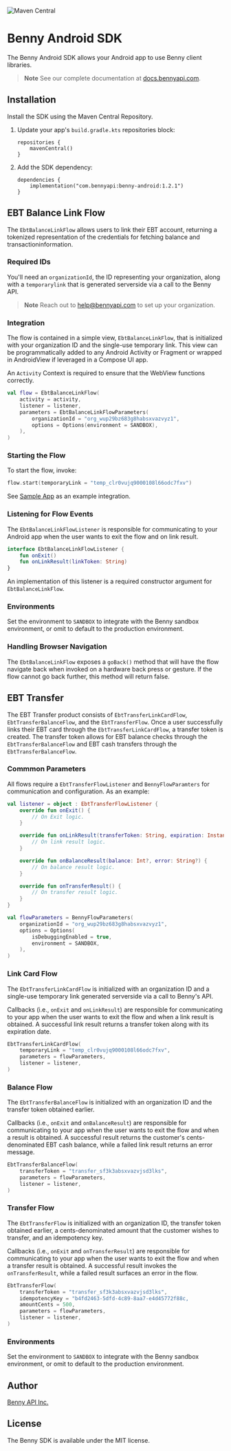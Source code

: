 ![Maven Central](https://img.shields.io/maven-central/v/com.bennyapi/android)

# Benny Android SDK

The Benny Android SDK allows your Android app to use Benny client libraries.

> **Note**
> See our complete documentation at [docs.bennyapi.com](https://docs.bennyapi.com).

## Installation

Install the SDK using the Maven Central Repository.

1. Update your app's `build.gradle.kts` repositories block:

    ```Gradle
    repositories {
        mavenCentral()
    }
    ```
2. Add the SDK dependency:

    ```Gradle
    dependencies {
        implementation("com.bennyapi:benny-android:1.2.1")
    }
    ```
## EBT Balance Link Flow

The `EbtBalanceLinkFlow` allows users to link their EBT account, 
returning a tokenized representation of the credentials for fetching balance and transactioninformation.

### Required IDs

You'll need an `organizationId`, the ID representing your organization, along with
a `temporarylink` that is generated serverside via a call to the Benny API.

> **Note**
> Reach out to [help@bennyapi.com](help@bennyapi.com) to set up your organization.

### Integration

The flow is contained in a simple view, `EbtBalanceLinkFlow`, that
is initialized with your organization ID and the single-use temporary link.
This view can be programmatically added to any Android Activity or Fragment or
wrapped in AndroidView if leveraged in a Compose UI app.

An `Activity` Context is required to ensure that the WebView functions correctly.

```Kotlin
val flow = EbtBalanceLinkFlow(
    activity = activity,
    listener = listener,
    parameters = EbtBalanceLinkFlowParameters(
        organizationId = "org_wup29bz683g8habsxvazvyz1",
        options = Options(environment = SANDBOX),
    ),
)
```

### Starting the Flow

To start the flow, invoke:

```Kotlin
flow.start(temporaryLink = "temp_clr0vujq9000108l66odc7fxv")
```

See [Sample App](sample-app) as an example integration.

### Listening for Flow Events

The `EbtBalanceLinkFlowListener` is responsible for communicating to your Android app when the
user wants to exit the flow and on link result.

```Kotlin
interface EbtBalanceLinkFlowListener {
    fun onExit()
    fun onLinkResult(linkToken: String)
}
```

An implementation of this listener is a required constructor argument for `EbtBalanceLinkFlow`.

### Environments
Set the environment to `SANDBOX` to integrate with the Benny sandbox environment,
or omit to default to the production environment.

### Handling Browser Navigation

The `EbtBalanceLinkFlow` exposes a `goBack()` method that will have the flow navigate back when
invoked
on a hardware back press or gesture.
If the flow cannot go back further, this method will return false.

## EBT Transfer 

The EBT Transfer product consists of `EbtTransferLinkCardFlow`, `EbtTransferBalanceFlow`, and the `EbtTransferFlow`. Once a user successfully links their EBT card through the `EbtTransferLinkCardFlow`, a transfer token is created. The transfer token allows for EBT balance checks through the `EbtTransferBalanceFlow` and EBT cash transfers through the `EbtTransferBalanceFlow`.

### Commmon Parameters
All flows require a `EbtTransferFlowListener` and `BennyFlowParamters` for communication and configuration. As an example:

```Kotlin
val listener = object : EbtTransferFlowListener {
    override fun onExit() {
        // On Exit logic.
    }

    override fun onLinkResult(transferToken: String, expiration: Instant) {
        // On link result logic.
    }

    override fun onBalanceResult(balance: Int?, error: String?) {
        // On balance result logic.
    }

    override fun onTransferResult() {
        // On transfer result logic.
    }
}

val flowParameters = BennyFlowParameters(
    organizationId = "org_wup29bz683g8habsxvazvyz1",
    options = Options(
        isDebuggingEnabled = true,
        environment = SANDBOX,
    ),
)
```

### Link Card Flow 

The `EbtTransferLinkCardFlow` is initialized with an organization ID and a single-use temporary link generated serverside via a call to Benny's API.

Callbacks (i.e., `onExit` and `onLinkResult`) are responsible for communicating to your app when the user wants to exit the flow and when a link result is obtained. A
successful link result returns a transfer token along with its expiration date.

```Kotlin
EbtTransferLinkCardFlow(
    temporaryLink = "temp_clr0vujq9000108l66odc7fxv",
    parameters = flowParameters,
    listener = listener,
)
```

### Balance Flow 
The `EbtTransferBalanceFlow` is initialized with an organization ID and the transfer token obtained earlier.

Callbacks (i.e., `onExit` and `onBalanceResult`) are responsible for communicating to your app when the user wants to
exit the flow and when a result is obtained. A successful result returns the customer's cents-denominated EBT cash balance, while a failed link result returns an error message.

```Kotlin
EbtTransferBalanceFlow(
    transferToken = "transfer_sf3k3absxvazvjsd3lks",
    parameters = flowParameters,
    listener = listener,
)
```

### Transfer Flow
The `EbtTransferFlow` is initialized with an organization ID, the transfer token obtained earlier, a cents-denominated amount that the customer wishes to transfer, and an idempotency key.

Callbacks (i.e., `onExit` and `onTransferResult`) are responsible for communicating to your app when the user wants to exit the flow and when a transfer result is obtained. 
A successful result invokes the `onTransferResult`, while a failed result surfaces an error in the flow.

```Kotlin
EbtTransferFlow(
    transferToken = "transfer_sf3k3absxvazvjsd3lks",
    idempotencyKey = "b4fd2463-5dfd-4c89-8aa7-e4d45772f88c,
    amountCents = 500,
    parameters = flowParameters,
    listener = listener,
)
```

### Environments
Set the environment to `SANDBOX` to integrate with the Benny sandbox environment,
or omit to default to the production environment.

## Author

[Benny API Inc.](https://bennyapi.com)

## License

The Benny SDK is available under the MIT license.
